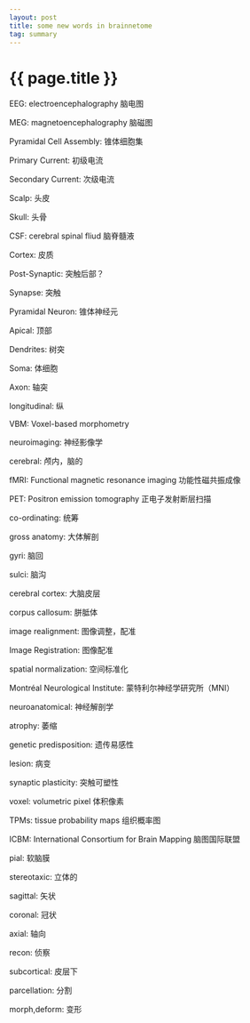 ```yaml
---
layout: post
title: some new words in brainnetome
tag: summary
---
```


# {{ page.title }}

EEG: electroencephalography 脑电图

MEG: magnetoencephalography 脑磁图

Pyramidal Cell Assembly: 锥体细胞集

Primary Current: 初级电流

Secondary Current: 次级电流

Scalp: 头皮

Skull: 头骨

CSF: cerebral spinal fliud 脑脊髓液

Cortex: 皮质

Post-Synaptic: 突触后部？

Synapse: 突触

Pyramidal Neuron: 锥体神经元

Apical: 顶部

Dendrites: 树突

Soma: 体细胞

Axon: 轴突

longitudinal: 纵

VBM: Voxel-based morphometry

neuroimaging: 神经影像学

cerebral: 颅内，脑的

fMRI: Functional magnetic resonance imaging 功能性磁共振成像

PET: Positron emission tomography 正电子发射断层扫描

co-ordinating: 统筹

gross anatomy: 大体解剖

gyri: 脑回

sulci: 脑沟

cerebral cortex: 大脑皮层

corpus callosum: 胼胝体

image realignment: 图像调整，配准

Image Registration: 图像配准

spatial normalization: 空间标准化

Montréal Neurological Institute: 蒙特利尔神经学研究所（MNI）

neuroanatomical: 神经解剖学

atrophy: 萎缩

genetic predisposition: 遗传易感性

lesion: 病变

synaptic plasticity: 突触可塑性

voxel: volumetric pixel 体积像素

TPMs: tissue probability maps 组织概率图

ICBM: International Consortium for Brain Mapping 脑图国际联盟

pial: 软脑膜

stereotaxic: 立体的

sagittal: 矢状

coronal: 冠状

axial: 轴向

recon: 侦察

subcortical: 皮层下

parcellation: 分割

morph,deform: 变形
